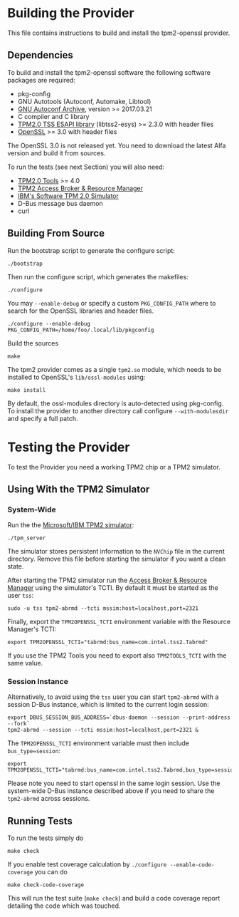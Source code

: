 # Building the Provider
This file contains instructions to build and install the tpm2-openssl provider.

## Dependencies
To build and install the tpm2-openssl software the following software packages
are required:

 * pkg-config
 * GNU Autotools (Autoconf, Automake, Libtool)
 * [GNU Autoconf Archive](https://www.gnu.org/software/autoconf-archive/),
   version >= 2017.03.21
 * C compiler and C library
 * [TPM2.0 TSS ESAPI library](https://github.com/tpm2-software/tpm2-tss)
   (libtss2-esys) >= 2.3.0 with header files
 * [OpenSSL](https://www.openssl.org/) >= 3.0 with header files

The OpenSSL 3.0 is not released yet. You need to download the latest Alfa version
and build it from sources.

To run the tests (see next Section) you will also need:

 * [TPM2.0 Tools](https://github.com/tpm2-software/tpm2-tools) >= 4.0
 * [TPM2 Access Broker & Resource Manager](https://github.com/tpm2-software/tpm2-abrmd)
 * [IBM's Software TPM 2.0 Simulator](https://sourceforge.net/projects/ibmswtpm2/files)
 * D-Bus message bus daemon
 * curl


## Building From Source

Run the bootstrap script to generate the configure script:
```
./bootstrap
```

Then run the configure script, which generates the makefiles:
```
./configure
```

You may `--enable-debug` or specify a custom `PKG_CONFIG_PATH` where to search
for the OpenSSL libraries and header files.
```
./configure --enable-debug PKG_CONFIG_PATH=/home/foo/.local/lib/pkgconfig
```

Build the sources
```
make
```

The tpm2 provider comes as a single `tpm2.so` module, which needs to be
installed to OpenSSL's `lib/ossl-modules` using:
```
make install
```

By default, the ossl-modules directory is auto-detected using pkg-config. To
install the provider to another directory call configure `--with-modulesdir`
and specify a full patch.


# Testing the Provider
To test the Provider you need a working TPM2 chip or a TPM2 simulator.


## Using With the TPM2 Simulator

### System-Wide

Run the the
[Microsoft/IBM TPM2 simulator](https://sourceforge.net/projects/ibmswtpm2):
```
./tpm_server
```

The simulator stores persistent information to the `NVChip` file in the current
directory. Remove this file before starting the simulator if you want a clean
state.

After starting the TPM2 simulator run the
[Access Broker & Resource Manager](https://github.com/tpm2-software/tpm2-abrmd)
 using the simulator's TCTI. By default it must be started as the user `tss`:
```
sudo -u tss tpm2-abrmd --tcti mssim:host=localhost,port=2321
```

Finally, export the `TPM2OPENSSL_TCTI` environment variable with the Resource
Manager's TCTI:
```
export TPM2OPENSSL_TCTI="tabrmd:bus_name=com.intel.tss2.Tabrmd"
```

If you use the TPM2 Tools you need to export also `TPM2TOOLS_TCTI` with the
same value.

### Session Instance

Alternatively, to avoid using the `tss` user you can start `tpm2-abrmd` with
a session D-Bus instance, which is limited to the current login session:
```
export DBUS_SESSION_BUS_ADDRESS=`dbus-daemon --session --print-address --fork`
tpm2-abrmd --session --tcti mssim:host=localhost,port=2321 &
```

The `TPM2OPENSSL_TCTI` environment variable must then include `bus_type=session`:
```
export TPM2OPENSSL_TCTI="tabrmd:bus_name=com.intel.tss2.Tabrmd,bus_type=session"
```

Please note you need to start openssl in the same login session. Use the
system-wide D-Bus instance described above if you need to share the `tpm2-abrmd`
across sessions.


## Running Tests

To run the tests simply do
```
make check
```

If you enable test coverage calculation by `./configure --enable-code-coverage`
you can do
```
make check-code-coverage
```

This will run the test suite (`make check`) and build a code coverage report
detailing the code which was touched.

